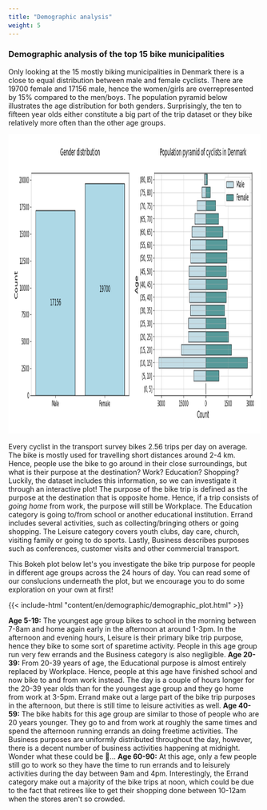 ```yaml
---
title: "Demographic analysis"
weight: 5
---
```


### Demographic analysis of the top 15 bike municipalities

Only looking at the 15 mostly biking municipalities in Denmark there is a close to equal distribution between male and female cyclists. There are 19700 female and 17156 male, hence the women/girls are overrepresented by 15% compared to the men/boys. The population pyramid below illustrates the age distribution for both genders. Surprisingly, the ten to fifteen year olds either constitute a big part of the trip dataset or they bike relatively more often than the other age groups.

<img src="gender_dist.png" width=800 height=600 />

Every cyclist in the transport survey bikes 2.56 trips per day on average. The bike is mostly used for travelling short distances around 2-4 km. Hence, people use the bike to go around in their close surroundings, but what is their purpose at the destination? Work? Education? Shopping? Luckily, the dataset includes this information, so we can investigate it through an interactive plot! The purpose of the bike trip is defined as the purpose at the destination that is opposite home. Hence, if a trip consists of *going home* from work, the purpose will still be Workplace. The Education category is going to/from school or another educational institution. Errand includes several activities, such as collecting/bringing others or going shopping. The Leisure category covers youth clubs, day care, church, visiting family or going to do sports. Lastly, Business describes purposes such as conferences, customer visits and other commercial transport.

This Bokeh plot below let's you investigate the bike trip purpose for people in different age groups across the 24 hours of day. You can read some of our conslucions underneath the plot, but we encourage you to do some exploration on your own at first!

{{< include-html "content/en/demographic/demographic_plot.html" >}}

**Age 5-19:** The youngest age group bikes to school in the morning between 7-8am and home again early in the afternoon at around 1-3pm. In the afternoon and evening hours, Leisure is their primary bike trip purpose, hence they bike to some sort of sparetime activity. People in this age group run very few errands and the Business category is also negligible.
**Age 20-39:** From 20-39 years of age, the Educational purpose is almost entirely replaced by Workplace. Hence, people at this age have finished school and now bike to and from work instead. The day is a couple of hours longer for the 20-39 year olds than for the youngest age group and they go home from work at 3-5pm. Errand make out a large part of the bike trip purposes in the afternoon, but there is still time to leisure activities as well.
**Age 40-59:** The bike habits for this age group are similar to those of people who are 20 years younger. They go to and from work at roughly the same times and spend the afternoon running errands an doing freetime activities. The Business purposes are uniformly distributed throughout the day, however, there is a decent number of business activities happening at midnight. Wonder what these could be 🤔...
**Age 60-90:** At this age, only a few people still go to work so they have the time to run errands and to leisurely activities during the day between 9am and 4pm. Interestingly, the Errand category make out a majority of the bike trips at noon, which could be due to the fact that retirees like to get their shopping done between 10-12am when the stores aren't so crowded. 
